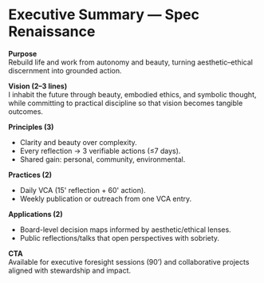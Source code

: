 # Executive Summary — Spec Renaissance

**Purpose**  
Rebuild life and work from autonomy and beauty, turning aesthetic–ethical discernment into grounded action.

**Vision (2–3 lines)**  
I inhabit the future through beauty, embodied ethics, and symbolic thought, while committing to practical discipline so that vision becomes tangible outcomes.

**Principles (3)**  
- Clarity and beauty over complexity.  
- Every reflection → 3 verifiable actions (≤7 days).  
- Shared gain: personal, community, environmental.

**Practices (2)**  
- Daily VCA (15' reflection + 60' action).  
- Weekly publication or outreach from one VCA entry.

**Applications (2)**  
- Board-level decision maps informed by aesthetic/ethical lenses.  
- Public reflections/talks that open perspectives with sobriety.

**CTA**  
Available for executive foresight sessions (90’) and collaborative projects aligned with stewardship and impact.
